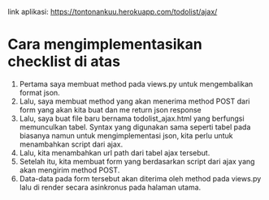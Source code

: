 link aplikasi: https://tontonankuu.herokuapp.com/todolist/ajax/

# **Cara mengimplementasikan checklist di atas**
  1. Pertama saya membuat method pada views.py untuk mengembalikan format json.
  2. Lalu, saya membuat method yang akan menerima method POST dari form yang akan kita buat dan me return json response
  3. Lalu, saya buat file baru bernama todolist_ajax.html yang berfungsi memunculkan tabel. Syntax yang digunakan sama seperti tabel pada biasanya
namun untuk mengimplementasi json, kita perlu untuk menambahkan script dari ajax.
  4. Lalu, kita menambahkan url path dari tabel ajax tersebut.
  5. Setelah itu, kita membuat form yang berdasarkan script dari ajax yang akan mengirim method POST.
  6. Data-data pada form tersebut akan diterima oleh method pada views.py lalu di render secara asinkronus pada halaman utama.
